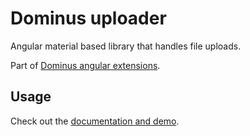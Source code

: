 # Dominus uploader

Angular material based library that handles file uploads.

Part of [Dominus angular extensions](https://daniel1919-00.github.io/ng-dominus).

## Usage

Check out the [documentation and demo](https://daniel1919-00.github.io/ng-dominus/dm-uploader).
